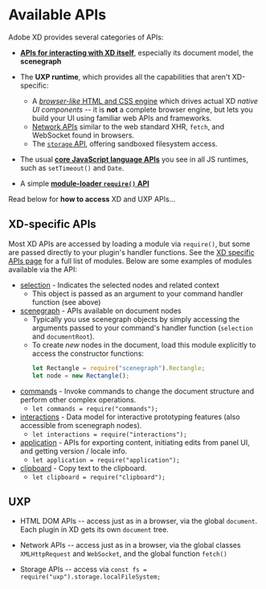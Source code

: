 # Available APIs

Adobe XD provides several categories of APIs:

* **[APIs for interacting with XD itself](#xd-specific-apis)**, especially its document model, the **scenegraph**

* The **UXP runtime**, which provides all the capabilities that aren't XD-specific:
    * A [_browser-like_ HTML and CSS engine](../uxp/ui-index.md) which drives actual XD _native UI components_ -- it is **not** a complete browser engine, but lets you build your UI using familiar web APIs and frameworks.
    * [Network APIs](../uxp/network-index.md) similar to the web standard XHR, `fetch`, and WebSocket found in browsers.
    * The [`storage` API](../uxp/storage-index.md), offering sandboxed filesystem access.

* The usual **[core JavaScript language APIs](../javascript/javascript-support.md)** you see in all JS runtimes, such as `setTimeout()` and `Date`.

* A simple **[module-loader `require()` API](../javascript/javascript-support.md#can-i-use-require)**

Read below for **how to access** XD and UXP APIs...


## XD-specific APIs

Most XD APIs are accessed by loading a module via `require()`, but some are passed directly to your plugin's handler functions. See the [XD specific APIs page](../xd-index.md) for a full list of modules. Below are some examples of modules available via the API:

* [selection](../selection.md) - Indicates the selected nodes and related context
    * This object is passed as an argument to your command handler function (see above)
* [scenegraph](../scenegraph.md) - APIs available on document nodes
    * Typically you use scenegraph objects by simply accessing the arguments passed to your command's handler function
      (`selection` and `documentRoot`).
    * To create _new_ nodes in the document, load this module explicitly to access the constructor functions:
      ```js
      let Rectangle = require("scenegraph").Rectangle;
      let node = new Rectangle();
      ```
* [commands](../commands.md) - Invoke commands to change the document structure and perform other complex operations.
    * `let commands = require("commands");`
* [interactions](../interactions.md) - Data model for interactive prototyping features (also accessible from scenegraph nodes).
    * `let interactions = require("interactions");`
* [application](../application.md) - APIs for exporting content, initiating edits from panel UI, and getting version / locale info.
    * `let application = require("application");`
* [clipboard](../clipboard.md) - Copy text to the clipboard.
    * `let clipboard = require("clipboard");`


## UXP

* HTML DOM APIs -- access just as in a browser, via the global `document`. Each plugin in XD gets its own `document` tree.

* Network APIs -- access just as in a browser, via the global classes `XMLHttpRequest` and `WebSocket`, and the global function `fetch()`

* Storage APIs -- access via `const fs = require("uxp").storage.localFileSystem;`
